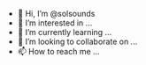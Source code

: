 - 👋 Hi, I’m @solsounds
- 👀 I’m interested in ...
- 🌱 I’m currently learning ...
- 💞️ I’m looking to collaborate on ...
- 📫 How to reach me ...

<!---
solsounds/solsounds is a ✨ special ✨ repository because its `README.md` (this file) appears on your GitHub profile.
You can click the Preview link to take a look at your changes.
--->
